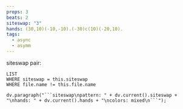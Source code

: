 ```yaml
---
props: 3
beats: 2
siteswap: "3"
hands: (30,10)(-10,-10).(-30)c(10)(-20,10).
tags:
  - async
  - asymm
---
```


siteswap pair:
```dataview
LIST
WHERE siteswap = this.siteswap
WHERE file.name != this.file.name
```
```dataviewjs
dv.paragraph("```siteswap\npattern: " + dv.current().siteswap + "\nhands: " + dv.current().hands + "\ncolors: mixed\n```");
```
